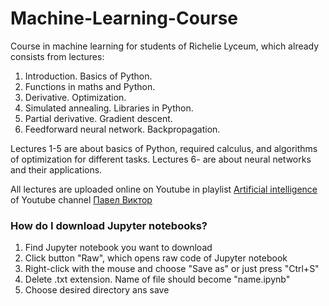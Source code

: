 # Machine-Learning-Course
Course in machine learning for students of Richelie Lyceum, which already consists from lectures:
1. Introduction. Basics of Python. 
2. Functions in maths and Python.
3. Derivative. Optimization.
4. Simulated annealing. Libraries in Python.
5. Partial derivative. Gradient descent.
6. Feedforward neural network. Backpropagation.

Lectures 1-5 are about basics of Python, required calculus, and algorithms of optimization for different tasks.
Lectures 6- are about neural networks and their applications.

All lectures are uploaded online on Youtube in playlist [Artificial intelligence](https://www.youtube.com/watch?v=kSB5ClFPxs8&list=PL1Us50cZo25kccD9uFMjtX2uyIeBLl3ti) of Youtube channel [Павел Виктор](https://www.youtube.com/channel/UCWfhBu4fAt126ZbxREz3IBw)

### How do I download Jupyter notebooks?
1. Find Jupyter notebook you want to download
2. Click button "Raw", which opens raw code of Jupyter notebook
3. Right-click with the mouse and choose "Save as" or just press "Ctrl+S"
4. Delete .txt extension. Name of file should become "name.ipynb"
5. Choose desired directory ans save
